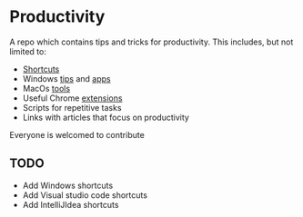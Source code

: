 # Productivity
A repo which contains tips and tricks for productivity. This includes, but not limited to:
  * [Shortcuts](https://github.com/AdrianMuntean/Productivity/blob/master/Shortcuts/Shortcuts.md)
  * Windows [tips](https://github.com/AdrianMuntean/Productivity/blob/master/Windows/Tips.md) and [apps](https://github.com/AdrianMuntean/Productivity/blob/master/Windows/Apps.md)
  * MacOs [tools](https://github.com/AdrianMuntean/Productivity/blob/master/Mac/Tools.md)
  * Useful Chrome [extensions](https://github.com/AdrianMuntean/Productivity/blob/master/Chrome/extensions.md)
  * Scripts for repetitive tasks
  * Links with articles that focus on productivity

Everyone is welcomed to contribute

## TODO

  * Add Windows shortcuts
  * Add Visual studio code shortcuts
  * Add IntelliJIdea shortcuts
